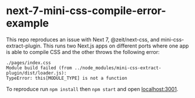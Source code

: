 # next-7-mini-css-compile-error-example

This repo reproduces an issue with Next 7, @zeit/next-css, and mini-css-extract-plugin. This runs two Next.js apps on different ports where one app is able to compile CSS and the other throws the following error:

```
./pages/index.css
Module build failed (from ../node_modules/mini-css-extract-plugin/dist/loader.js):
TypeError: this[MODULE_TYPE] is not a function
```

To reproduce run `npm install` then `npm start` and open [localhost:3001](http://localhost:3001/).
